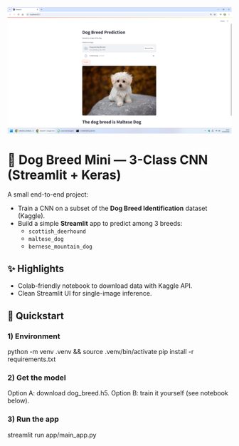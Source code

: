 ![](images/Screenshot%20(4).png)
# 🐶 Dog Breed Mini — 3-Class CNN (Streamlit + Keras)

A small end-to-end project:
- Train a CNN on a subset of the **Dog Breed Identification** dataset (Kaggle).
- Build a simple **Streamlit** app to predict among 3 breeds:
  - `scottish_deerhound`
  - `maltese_dog`
  - `bernese_mountain_dog`
## ✨ Highlights
- Colab-friendly notebook to download data with Kaggle API.
- Clean Streamlit UI for single-image inference.

## 🚀 Quickstart

### 1) Environment
python -m venv .venv && source .venv/bin/activate 
pip install -r requirements.txt

### 2) Get the model 
Option A: download dog_breed.h5.
Option B: train it yourself (see notebook below).

### 3) Run the app
streamlit run app/main_app.py




